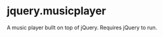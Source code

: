 jquery.musicplayer
==================

A music player bullt on top of jQuery. Requires jQuery to run.
